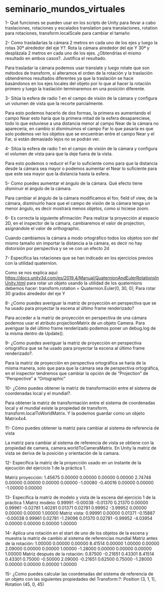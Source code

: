 # seminario_mundos_virtuales
1- Qué funciones se pueden usar en los scripts de Unity para llevar a cabo traslaciones, rotaciones y escalados
translation para translaciones, rotation para rotaciones, transform.localScale para cambiar el tamaño


2- Como trasladarías la cámara 2 metros en cada uno de los ejes y luego la rotas 30º alrededor del eje Y?. Rota la cámara alrededor del eje Y 30ª y desplázala 2 metros en cada uno de los ejes. ¿Obtendrías el mismo resultado en ambos casos?. Justifica el resultado.

Para trasladar la cámara podemos usar translate y luego rotate que son métodos de transform, si alteramos el orden de la rotación y la traslación obtendremos resultados diferentes ya que la traslación se hace basándonos en los ejes locales del objeto por lo que al hacer la rotación primero y luego la traslación terminaremos en una posición diferente.


3- Sitúa la esfera de radio 1 en el campo de visión de la cámara y configura un volumen de vista que la recorte parcialmente.

Para esto podemos hacerlo de dos formas, la primera es aumentando el campo 
Near esto haría que la primera mitad de la esfera desapareciese, todo lo que estuviese a una distancia menor al campo Near de la cámara no aparecería, en cambio si disminuimos el campo Far lo que pasaría es que solo podemos ver los objetos que se encuentran entre el campo Near y el Far, si están demasiado lejos no se podrán ver.


4- Sitúa la esfera de radio 1 en el campo de visión de la cámara y configura el volumen de vista para que la deje fuera de la vista.

Para esto podemos o reducir el Far lo suficiente como para que la distancia desde la cámara sea mayor o podemos aumentar el Near lo suficiente para que este sea mayor que la distancia hasta la esfera.


5- Como puedes aumentar el ángulo de la cámara. Qué efecto tiene disminuir el ángulo de la cámara.

Para cambiar el ángulo de la cámara modificamos el fov, field of view, de la cámara, disminuirlo hace que el campo de visión de la cámara tenga un menor ángulo, es decir mostrará menos objetos, como si hiciese zoom.


6- Es correcta la siguiente afirmación: Para realizar la proyección al espacio 2D, en el inspector de la cámara, cambiaremos el valor de projection, asignándole el valor de orthographic.

Cuando cambiamos la cámara a modo ortográfico todos los objetos son del mismo tamaño sin importar la distancia a la cámara, es decir no hay distorsión por perspectiva y se ve con un efecto 2d


7- Especifica las rotaciones que se han indicado en los ejercicios previos con la utilidad quaternion.

Como se nos explica aquí: https://docs.unity3d.com/es/2019.4/Manual/QuaternionAndEulerRotationsInUnity.html para rotar un objeto usando la utilidad de los quaternions debemos hacer:
transform.rotation = Quaternion.Euler(0, 30, 0); Para rotar 30 grados alrededor del eje Y

8- ¿Como puedes averiguar la matriz de proyección en perspectiva que se ha usado para proyectar la escena al último frame renderizado?

Para acceder a la matriz de proyección en perspectiva de una cámara podemos usar el atributo projectionMatrix de un objeto Camera. Para averiguar la del último frame renderizado podemos poner un debug.log de la misma dentro de Update().

9- ¿Como puedes averiguar la matriz de proyección en perspectiva ortográfica que se ha usado para proyectar la escena al último frame renderizado?.

Para la matriz de proyección en perspectiva ortográfica se haría de la misma manera, solo que para que la cámara sea de perspectiva ortográfica, en el inspector tendremos que cambiar la opción de de “Projection” de “Perspective” a “Ortographic”

10- ¿Cómo puedes obtener la matriz de transformación entre el sistema de coordenadas local y el mundial?.

Para obtener la matriz de transformación entre el sistema de coordenadas local y el mundial existe la propiedad de transform, transform.localToWorldMatrix. Y la podemos guardar como un objeto Matrix4x4.

11- Cómo puedes obtener la matriz para cambiar al sistema de referencia de vista

La matriz para cambiar al sistema de referencia de vista se obtiene con la propiedad de camera, camera.worldToCameraMatrix. En Unity la matriz de vista se deriva de la posición y orientación de la camara.

12- Especifica la matriz de la proyección usado en un instante de la ejecución del ejercicio 1 de la práctica 1.

Matriz proyección:
1.45675	0.00000	0.00000	0.00000
0.00000	2.74748	0.00000	0.00000
0.00000	0.00000	-1.00080	-0.40016
0.00000	0.00000	-1.00000	0.00000


13- Especifica la matriz de modelo y vista de la escena del ejercicio 1 de la práctica 1.Matriz modelo:
0.99991	-0.00038	-0.01370	0.21370
0.00000	0.99961	-0.02781	1.40281
0.01371	0.02781	0.99952	-3.99952
0.00000	0.00000	0.00000	1.00000
Matriz vista:
0.99991	0.00000	0.01371	-0.15887
-0.00038	0.99961	0.02781	-1.29096
0.01370	0.02781	-0.99952	-4.03954
0.00000	0.00000	0.00000	1.00000

14- Aplica una rotación en el start de uno de los objetos de la escena y muestra la matriz de cambio al sistema de referencias mundial
Matriz antes de la rotación:
1.00000	0.00000	0.00000	8.41514
0.00000	1.00000	0.00000	2.09000
0.00000	0.00000	1.00000	-1.28000
0.00000	0.00000	0.00000	1.00000
            Matriz después de la rotación:
            0.87500	-0.21651	0.43301	8.41514
0.43301	0.75000	-0.50000	2.09000
-0.21651	0.62500	0.75000	-1.28000
0.00000	0.00000	0.00000	1.00000

15- ¿Como puedes calcular las coordenadas del sistema de referencia de un objeto con las siguientes propiedades del Transform:?: 
Position (3, 1, 1), Rotation (45, 0, 45)

